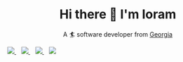 <h1 align="center">
  Hi there 👋 I'm Ioram
</h1>

<p align="center">
 A 🏄 software developer from <a href="https://goo.gl/maps/GH6t23DYbqM9vDBh8">Georgia</a>
</p>

<p>
  <a href="mailto:Yoh0xFF@gmail.com">
    <img src="https://img.shields.io/badge/Gmail-D14836?style=for-the-badge&logo=gmail&logoColor=white"/>
  </a>&nbsp;&nbsp;

  <a href="https://www.linkedin.com/in/ioram-gordadze-a42b1492/">
    <img src="https://img.shields.io/badge/LinkedIn-0077B5?style=for-the-badge&logo=linkedin&logoColor=white"/>
  </a>&nbsp;&nbsp;

  <a href="https://www.toptal.com/resume/ioram-gordadze">
    <img src="https://img.shields.io/badge/Toptal-0077B5?style=for-the-badge&logo=toptal&logoColor=white"/>
  </a>&nbsp;&nbsp;

  <a href="https://stackoverflow.com/users/1407204/yoh0xff?tab=profile">
    <img src="https://img.shields.io/badge/Stack_Overflow-FE7A16?style=for-the-badge&logo=stack-overflow&logoColor=white"/>
  </a>
</p>

<!--
**Yoh0xFF/Yoh0xFF** is a ✨ _special_ ✨ repository because its `README.md` (this file) appears on your GitHub profile.

Here are some ideas to get you started:

- 🔭 I’m currently working on ...
- 🌱 I’m currently learning ...
- 👯 I’m looking to collaborate on ...
- 🤔 I’m looking for help with ...
- 💬 Ask me about ...
- 📫 How to reach me: ...
- 😄 Pronouns: ...
- ⚡ Fun fact: ...
-->
